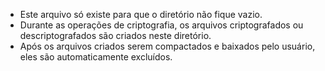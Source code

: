 - Este arquivo só existe para que o diretório não fique vazio.
- Durante as operações de criptografia, os arquivos criptografados ou descriptografados são criados neste diretório.
- Após os arquivos criados serem compactados e baixados pelo usuário, eles são automaticamente excluídos.